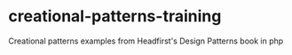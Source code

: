 # creational-patterns-training
Creational patterns examples from Headfirst's Design Patterns book in php
